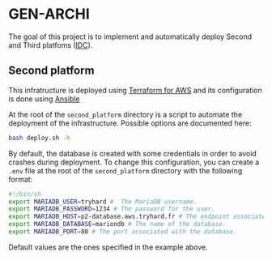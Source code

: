 # GEN-ARCHI

The goal of this project is to implement and automatically deploy  Second and Third platfoms ([IDC](https://en.wikipedia.org/wiki/Third_platform)).

## Second platform

This infratructure is deployed using [Terraform for AWS](https://registry.terraform.io/providers/hashicorp/aws/latest) and its configuration is done using [Ansible](https://docs.ansible.com/)

At the root of the `second_platform` directory is a script to automate the deployment of the infrastructure. Possible options are documented here:
```bash
bash deploy.sh -h
```

By default, the database is created with some credentials in order to avoid crashes during deployment. To change this configuration, you can create a `.env` file at the root of the `second_platform` directory with the following format:

```bash
#!/bin/sh
export MARIADB_USER=tryhard #  The MariaDB username.
export MARIADB_PASSWORD=1234 # The password for the user.
export MARIADB_HOST=p2-database.aws.tryhard.fr # The endpoint associated with the database.
export MARIADB_DATABASE=mariondb # The name of the database.
export MARIADB_PORT=80 # The port associated with the database.
```

Default values are the ones specified in the example above.